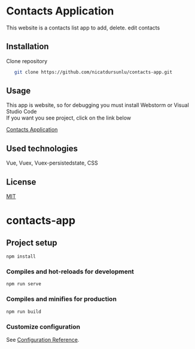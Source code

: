 # Contacts Application
This website is a contacts list app to add, delete. edit contacts 

## Installation

Clone repository

```sh
   git clone https://github.com/nicatdursunlu/contacts-app.git
```

## Usage
This app is website, so for debugging you must install Webstorm or Visual Studio Code <br>
If you want you see project, click on the link below

<a href=" https://604f0ca35052f6480a21eac0--pedantic-khorana-2c7af2.netlify.app/#/">Contacts Application</a>

## Used technologies
Vue, Vuex, Vuex-persistedstate, CSS

## License
[MIT](https://gitlab.com/nicatd/contacts-app/-/blob/master/LICENSE)



# contacts-app

## Project setup
```
npm install
```

### Compiles and hot-reloads for development
```
npm run serve
```

### Compiles and minifies for production
```
npm run build
```

### Customize configuration
See [Configuration Reference](https://cli.vuejs.org/config/).
